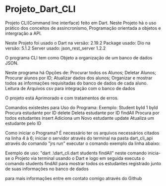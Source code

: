 # Projeto_Dart_CLI

Projeto CLI(Command line interface) feito em Dart. Neste Projeto há o uso prático dos conceitos de assincronismo, Programação orientada a objetos e intergração a API.

Neste Projeto foi usado o Dart na versão: 2.19.2 Package usado: Dio na versão: 5.1.2 Server usado: json_rest_server 1.2.2

O programa CLI tem como Objeto a organização de um banco de dados JSON.

Neste programa há Opções de: Procurar todos os Alunos; Deletar Alunos; Procurar alunos por ID; Atualizar dados dos alunos; Organizar e mostrar todos as informações requisitadas do banco de dados de cada aluno. Leitura de Arquivos csv para integração com o banco de dados

O projeto está Aprimorado e com tratamentos de erros.

Comandos existestes para Uso do Programa: Exemplo: Student byId 1 byId Procura estudante por ID delete Deleta estudante por ID findAll Procura por todos estudantes insert Adiciona um Novo estudante update Atualiza um estudante pelo ID

Como iniciar o Programa? É necessário ter os arquivos necessários citados na linha 4 à 6; iniciar o servidor através do terminal na pasta dart_cli_api através do comando "jrs run" executar o comando exemplo da linha abaixo:

Exemplo de uso: "dart .\dart_cli.dart students findAll" neste comando inicia-se o Projeto via terminal usando o Dart e logo em seguida executa o comando students findAll para mostrar todos os estudantes registrado junto de suas informações no banco de dados

para mais informações entre em contato comigo através do Github
